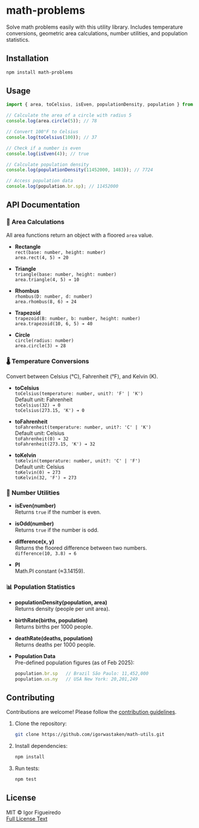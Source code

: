 # math-problems

Solve math problems easily with this utility library. Includes temperature conversions, geometric area calculations, number utilities, and population statistics.

## Installation

```bash
npm install math-problems
```

## Usage

```javascript
import { area, toCelsius, isEven, populationDensity, population } from 'math-problems';

// Calculate the area of a circle with radius 5
console.log(area.circle(5)); // 78

// Convert 100°F to Celsius
console.log(toCelsius(100)); // 37

// Check if a number is even
console.log(isEven(4)); // true

// Calculate population density
console.log(populationDensity(11452000, 1483)); // 7724

// Access population data
console.log(population.br.sp); // 11452000
```

## API Documentation

### 📐 Area Calculations
All area functions return an object with a floored `area` value.

- **Rectangle**  
  `rect(base: number, height: number)`  
  `area.rect(4, 5) ➔ 20`

- **Triangle**  
  `triangle(base: number, height: number)`  
  `area.triangle(4, 5) ➔ 10`

- **Rhombus**  
  `rhombus(D: number, d: number)`  
  `area.rhombus(8, 6) ➔ 24`

- **Trapezoid**  
  `trapezoid(B: number, b: number, height: number)`  
  `area.trapezoid(10, 6, 5) ➔ 40`

- **Circle**  
  `circle(radius: number)`  
  `area.circle(3) ➔ 28`

### 🌡️ Temperature Conversions
Convert between Celsius (°C), Fahrenheit (°F), and Kelvin (K).

- **toCelsius**  
  `toCelsius(temperature: number, unit?: 'F' | 'K')`  
  Default unit: Fahrenheit  
  `toCelsius(32) ➔ 0`  
  `toCelsius(273.15, 'K') ➔ 0`

- **toFahrenheit**  
  `toFahrenheit(temperature: number, unit?: 'C' | 'K')`  
  Default unit: Celsius  
  `toFahrenheit(0) ➔ 32`  
  `toFahrenheit(273.15, 'K') ➔ 32`

- **toKelvin**  
  `toKelvin(temperature: number, unit?: 'C' | 'F')`  
  Default unit: Celsius  
  `toKelvin(0) ➔ 273`  
  `toKelvin(32, 'F') ➔ 273`

### 🔢 Number Utilities
- **isEven(number)**  
  Returns `true` if the number is even.

- **isOdd(number)**  
  Returns `true` if the number is odd.

- **difference(x, y)**  
  Returns the floored difference between two numbers.  
  `difference(10, 3.8) ➔ 6`

- **PI**  
  Math.PI constant (≈3.14159).

### 📊 Population Statistics
- **populationDensity(population, area)**  
  Returns density (people per unit area).

- **birthRate(births, population)**  
  Returns births per 1000 people.

- **deathRate(deaths, population)**  
  Returns deaths per 1000 people.

- **Population Data**  
  Pre-defined population figures (as of Feb 2025):
  ```javascript
  population.br.sp   // Brazil São Paulo: 11,452,000
  population.us.ny   // USA New York: 20,201,249
  ```

## Contributing
Contributions are welcome! Please follow the [contribution guidelines](https://github.com/igorwastaken/math-utils/blob/main/CONTRIBUTING.md).

1. Clone the repository:
   ```bash
   git clone https://github.com/igorwastaken/math-utils.git
   ```
2. Install dependencies:
   ```bash
   npm install
   ```
3. Run tests:
   ```bash
   npm test
   ```

## License
MIT © Igor Figueiredo  
[Full License Text](LICENSE)
